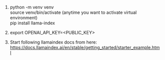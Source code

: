 1. python -m venv venv <br>
   source venv/bin/activate (anytime you want to activate virtual environment) <br>
   pip install llama-index
2. export OPENAI_API_KEY=<PUBLIC_KEY>

3. Start following llamaindex docs from here:
   https://docs.llamaindex.ai/en/stable/getting_started/starter_example.html
